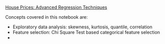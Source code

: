 [House Prices: Advanced Regression Techniques
](https://www.kaggle.com/c/house-prices-advanced-regression-techniques)

Concepts covered in this notebook are:
* Exploratory data analysis: skewness, kurtosis, quantile, correlation
* Feature selection: Chi Square Test based categorical feature selection
* 